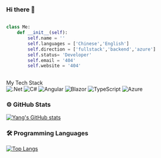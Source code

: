 ### Hi there 👋

```python

class Me:
    def __init__(self):
        self.name = ''
        self.languages = ['Chinese','English']
        self.direction = ['fullstack','backend','azure']
        self.status= 'Developer'
        self.email = '404'
        self.website = '404'
       
```

My Tech Stack  
![.Net](https://img.shields.io/badge/.NET-5C2D91?style=for-the-badge&logo=.net&logoColor=white) ![C#](https://img.shields.io/badge/c%23-%23239120.svg?style=for-the-badge&logo=c-sharp&logoColor=white) ![Angular](https://img.shields.io/badge/angular-%23DD0031.svg?style=for-the-badge&logo=angular&logoColor=white) ![Blazor](https://img.shields.io/badge/blazor-%235C2D91.svg?style=for-the-badge&logo=blazor&logoColor=white) ![TypeScript](https://img.shields.io/badge/typescript-%23007ACC.svg?style=for-the-badge&logo=typescript&logoColor=white) ![Azure](https://img.shields.io/badge/azure-%230072C6.svg?style=for-the-badge&logo=microsoftazure&logoColor=white)

### ⚙️ GitHub Stats
[![Yang's GitHub stats](https://github-readme-stats-psi-orpin.vercel.app/api?username=luyangaus&count_private=true&theme=radical)](https://github.com/luyangaus/github-readme-stats)

### 🛠 Programming Languages
[![Top Langs](https://ggithub-readme-stats-psi-orpin.vercel.app/api/top-langs/?username=luyangaus&layout=compact)](https://github.com/luyangaus/github-readme-stats)
